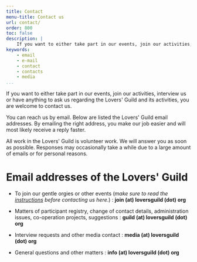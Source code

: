 ```yaml
---
title: Contact
menu-title: Contact us
url: contact/
order: 800
toc: false
description: |
    If you want to either take part in our events, join our activities, interview us or have anything to ask us regarding the Lovers' Guild and its activities, you are welcome to contact us.
keywords:
    - email
    - e-mail
    - contact
    - contacts
    - media
...
```


If you want to either take part in our events, join our activities, interview us or have anything to ask us regarding the Lovers' Guild and its activities, you are welcome to contact us.

You can reach us by email.
Below are listed the Lovers' Guild email addresses.
By emailing the right address, you make our job easier and will most likely receive a reply faster.

All work in the Lovers' Guild is volunteer work.
We will answer you as soon as possible.
Responses may occasionally take a while due to a large amount of emails or for personal reasons.

# Email addresses of the Lovers' Guild

- To join our gentle orgies or other events (*make sure to read the [instructions][join] before contacting us here*.)
  : **join (at) loversguild (dot) org**

- Matters of participant registry, change of contact details, administration issues, co-operation projects, suggestions
  : **guild (at) loversguild (dot) org**

- Interview requests and other media contact
  : **media (at) loversguild (dot) org**

- General questions and other matters
  : **info (at) loversguild (dot) org**

[join]: ../gentle-orgies/join/
